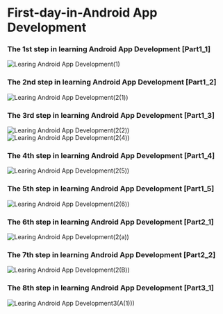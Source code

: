 # First-day-in-Android App Development

<h3 align="left">The 1st step in learning Android App Development [Part1_1]</h3> 

![Learing Android App Development(1)](https://user-images.githubusercontent.com/98050834/151599392-268b32dd-a01d-441e-90b6-60955f44e90d.png)

<h3 align="left">The 2nd step in learning Android App Development [Part1_2] </h3>

![Learing Android App Development(2(1))](https://user-images.githubusercontent.com/98050834/151672071-ce5501a8-6c8f-4358-99f9-112101545002.png)

<h3 align="left">The 3rd step in learning Android App Development [Part1_3] </h3>

![Learing Android App Development(2(2))](https://user-images.githubusercontent.com/98050834/151711987-e54facd2-a1d0-4df5-b079-93238ee943ad.png)
![Learing Android App Development(2(4))](https://user-images.githubusercontent.com/98050834/151712008-0e339871-6921-4400-ba44-a6e26beb4da3.png)

<h3 align="left">The 4th step in learning Android App Development [Part1_4] </h3>

![Learing Android App Development(2(5))](https://user-images.githubusercontent.com/98050834/151831611-de23d6fe-c244-48c4-978f-a534c6bdcffd.png)

<h3 align="left">The 5th step in learning Android App Development [Part1_5] </h3>

![Learing Android App Development(2(6))](https://user-images.githubusercontent.com/98050834/151909150-8b90fa32-e1cf-454c-98cf-37221386eb10.png)

<h3 align="left">The 6th step in learning Android App Development [Part2_1] </h3>

![Learing Android App Development(2(a))](https://user-images.githubusercontent.com/98050834/152206971-817e0cba-a5ff-4728-8e8a-24b9740bc700.png)

<h3 align="left">The 7th step in learning Android App Development [Part2_2] </h3>

![Learing Android App Development(2(B))](https://user-images.githubusercontent.com/98050834/152314321-2e2c7931-0950-4a96-bc4b-559bb6b85d15.png)

<h3 align="left">The 8th step in learning Android App Development [Part3_1] </h3>

![Learing Android App Development3(A(1)))](https://user-images.githubusercontent.com/98050834/152344251-0d30f1dc-e422-40a5-afcc-fb6e26bf11aa.png)

